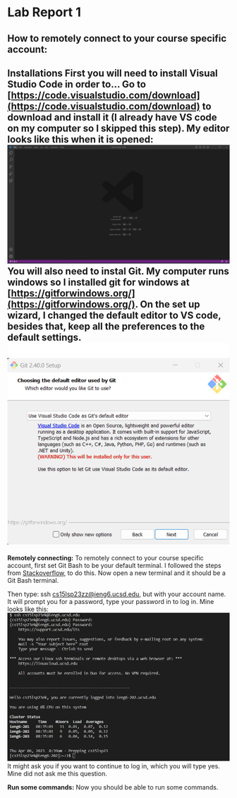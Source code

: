Lab Report 1
============
How to remotely connect to your course specific account:
--------------------------------------------------------
**Installations**
First you will need to install Visual Studio Code in order to... Go to [https://code.visualstudio.com/download](https://code.visualstudio.com/download) to download and install it (I already have VS code on my computer so I skipped this step).
My editor looks like this when it is opened:
![Image](VScodeSC.png)
You will also need to instal Git. My computer runs windows so I installed git for windows at [https://gitforwindows.org/](https://gitforwindows.org/).
On the set up wizard, I changed the default editor to VS code, besides that, keep all the preferences to the default settings.
![Image](GitInstall.png)
---
**Remotely connecting:**
To remotely connect to your course specific account, first set Git Bash to be your default terminal. I followed the steps from [Stackoverflow](https://stackoverflow.com/a/50527994), to do this.
Now open a new terminal and it should be a Git Bash terminal.

Then type: ssh cs15lsp23zz@ieng6.ucsd.edu, but with your account name. It will prompt you for a password, type your password in to log in. Mine looks like this:
![Image](terminalSC1.png)
It might ask you if you want to continue to log in, which you will type yes. Mine did not ask me this question.

**Run some commands:**
Now you should be able to run some commands.
